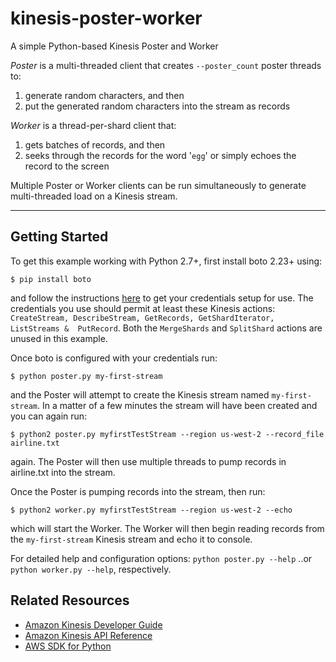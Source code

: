 kinesis-poster-worker
=====================

A simple Python-based Kinesis Poster and Worker

_Poster_ is a multi-threaded client that creates ```--poster_count``` poster 
threads to: 
 1. generate random characters, and then
 2. put the generated random characters into the stream as records

_Worker_ is a thread-per-shard client that:  
 1. gets batches of records, and then
 2. seeks through the records for the word '```egg```' or simply echoes the record to the screen

Multiple Poster or Worker clients can be run simultaneously to generate 
multi-threaded load on a Kinesis stream. 
* * *
Getting Started
---------------
To get this example working with Python 2.7+, first install boto 2.23+ using: 
````
$ pip install boto
````
and follow the instructions [here](http://docs.pythonboto.org/en/latest/getting_started.html#configuring-boto-credentials) to get your credentials setup for use. The credentials you use should permit at least these Kinesis actions: ``` CreateStream, DescribeStream, GetRecords, GetShardIterator, ListStreams & 
PutRecord```. Both the ```MergeShards``` and ```SplitShard``` actions are 
unused in this example.

Once boto is configured with your credentials run: 
````
$ python poster.py my-first-stream
```` 
and the Poster will attempt to create the Kinesis stream named 
```my-first-stream```. In a matter of a few minutes the stream will have been 
created and you can again run: 
````
$ python2 poster.py myfirstTestStream --region us-west-2 --record_file airline.txt
````
again. The Poster will then use multiple threads to pump records in airline.txt into the stream.

Once the Poster is pumping records into the stream, then run: 
````
$ python2 worker.py myfirstTestStream --region us-west-2 --echo
```` 
which will start the Worker. The Worker will then begin reading records from 
the ```my-first-stream``` Kinesis stream and echo it to console.

For detailed help and configuration options:
```python poster.py --help``` ..or  ```python worker.py --help```, respectively.

Related Resources
-----------------
* [Amazon Kinesis Developer Guide](http://docs.aws.amazon.com/kinesis/latest/dev/introduction.html)  
* [Amazon Kinesis API Reference](http://docs.aws.amazon.com/kinesis/latest/APIReference/Welcome.html)
* [AWS SDK for Python](http://aws.amazon.com/sdkforpython)
